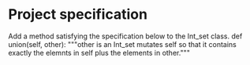 # Project specification
Add a method satisfying the specification below to the Int_set class.
def union(self, other):
  """other is an Int_set mutates self so that it contains exactly the elemnts in self plus the elements in other."""
